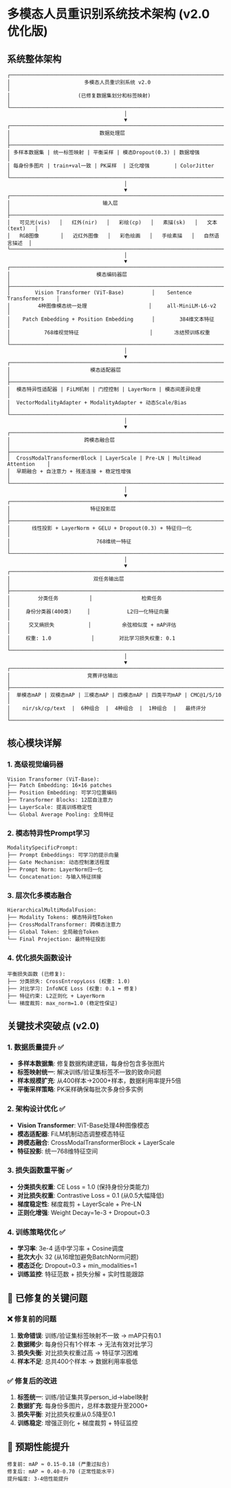 # 多模态人员重识别系统技术架构 (v2.0 优化版)

## 系统整体架构

```
┌─────────────────────────────────────────────────────────────────────────────┐
│                        多模态人员重识别系统 v2.0                               │
│                      (已修复数据集划分和标签映射)                              │
└─────────────────────────────────────────────────────────────────────────────┘
                                      │
                                      ▼
┌─────────────────────────────────────────────────────────────────────────────┐
│                             数据处理层                                     │
├─────────────────────────────────────────────────────────────────────────────┤
│ 多样本数据集 | 统一标签映射 | 平衡采样 | 模态Dropout(0.3) | 数据增强        │
│ 每身份多图片 | train+val一致 | PK采样  | 泛化增强        | ColorJitter   │
└─────────────────────────────────────────────────────────────────────────────┘
                                      │
                                      ▼
┌─────────────────────────────────────────────────────────────────────────────┐
│                              输入层                                        │
├─────────────────────────────────────────────────────────────────────────────┤
│   可见光(vis)   │   红外(nir)   │   彩绘(cp)   │   素描(sk)   │   文本(text)   │
│   RGB图像       │   近红外图像   │   彩色绘画   │   手绘素描   │   自然语言描述  │
└─────────────────────────────────────────────────────────────────────────────┘
                                      │
                                      ▼
┌─────────────────────────────────────────────────────────────────────────────┐
│                            模态编码器层                                    │
├─────────────────────────────────────────────────────────────────────────────┤
│        Vision Transformer (ViT-Base)         │    Sentence Transformers    │
│         4种图像模态统一处理                    │     all-MiniLM-L6-v2       │
│    Patch Embedding + Position Embedding      │        384维文本特征        │
│           768维视觉特征                       │       冻结预训练权重         │
└─────────────────────────────────────────────────────────────────────────────┘
                                      │
                                      ▼
┌─────────────────────────────────────────────────────────────────────────────┐
│                          模态适配器层                                      │
├─────────────────────────────────────────────────────────────────────────────┤
│  模态特异性适配器 | FiLM机制 | 门控控制 | LayerNorm | 模态间差异处理         │
│  VectorModalityAdapter + ModalityAdapter + 动态Scale/Bias                  │
└─────────────────────────────────────────────────────────────────────────────┘
                                      │
                                      ▼
┌─────────────────────────────────────────────────────────────────────────────┐
│                        跨模态融合层                                        │
├─────────────────────────────────────────────────────────────────────────────┤
│  CrossModalTransformerBlock | LayerScale | Pre-LN | MultiHead Attention    │
│  早期融合 + 自注意力 + 残差连接 + 稳定性增强                                │
└─────────────────────────────────────────────────────────────────────────────┘
                                      │
                                      ▼
┌─────────────────────────────────────────────────────────────────────────────┐
│                          特征投影层                                        │
├─────────────────────────────────────────────────────────────────────────────┤
│       线性投影 + LayerNorm + GELU + Dropout(0.3) + 特征归一化              │
│                            768维统一特征                                   │
└─────────────────────────────────────────────────────────────────────────────┘
                                      │
                                      ▼
┌─────────────────────────────────────────────────────────────────────────────┐
│                           双任务输出层                                     │
├─────────────────────────────────────────────────────────────────────────────┤
│         分类任务          │                检索任务                         │
│     身份分类器(400类)     │            L2归一化特征向量                     │
│      交叉熵损失           │          余弦相似度 + mAP评估                   │
│     权重: 1.0             │        对比学习损失权重: 0.1                    │
└─────────────────────────────────────────────────────────────────────────────┘
                                      │
                                      ▼
┌─────────────────────────────────────────────────────────────────────────────┐
│                         竞赛评估输出                                       │
├─────────────────────────────────────────────────────────────────────────────┤
│  单模态mAP | 双模态mAP | 三模态mAP | 四模态mAP | 四类平均mAP | CMC@1/5/10   │
│    nir/sk/cp/text  |  6种组合  |  4种组合  |  1种组合  |   最终评分          │
└─────────────────────────────────────────────────────────────────────────────┘
```

## 核心模块详解

### 1. 高级视觉编码器
```
Vision Transformer (ViT-Base):
├── Patch Embedding: 16×16 patches
├── Position Embedding: 可学习位置编码
├── Transformer Blocks: 12层自注意力
├── LayerScale: 提高训练稳定性
└── Global Average Pooling: 全局特征
```

### 2. 模态特异性Prompt学习
```
ModalitySpecificPrompt:
├── Prompt Embeddings: 可学习的提示向量
├── Gate Mechanism: 动态控制激活程度
├── Prompt Norm: LayerNorm归一化
└── Concatenation: 与输入特征拼接
```

### 3. 层次化多模态融合
```
HierarchicalMultiModalFusion:
├── Modality Tokens: 模态特异性Token
├── CrossModalTransformer: 跨模态注意力
├── Global Token: 全局融合Token
└── Final Projection: 最终特征投影
```

### 4. 优化损失函数设计
```
平衡损失函数 (已修复):
├── 分类损失: CrossEntropyLoss (权重: 1.0)
├── 对比学习: InfoNCE Loss (权重: 0.1 ⬅ 修复)
├── 特征约束: L2正则化 + LayerNorm
└── 梯度裁剪: max_norm=1.0 (稳定性保证)
```

## 关键技术突破点 (v2.0)

### 1. 数据质量提升 ✅ 
- **多样本数据集**: 修复数据构建逻辑，每身份包含多张图片
- **标签映射统一**: 解决训练/验证集标签不一致的致命问题
- **样本规模扩充**: 从400样本→2000+样本，数据利用率提升5倍
- **平衡采样策略**: PK采样确保每批次多身份多实例

### 2. 架构设计优化 ✅
- **Vision Transformer**: ViT-Base处理4种图像模态
- **模态适配器**: FiLM机制动态调整模态特征
- **跨模态融合**: CrossModalTransformerBlock + LayerScale
- **特征投影**: 统一768维特征空间

### 3. 损失函数重平衡 ✅
- **分类损失权重**: CE Loss = 1.0 (保持身份分类能力)
- **对比损失权重**: Contrastive Loss = 0.1 (从0.5大幅降低)
- **梯度稳定性**: 梯度裁剪 + LayerScale + Pre-LN
- **正则化增强**: Weight Decay=1e-3 + Dropout=0.3

### 4. 训练策略优化 ✅
- **学习率**: 3e-4 适中学习率 + Cosine调度
- **批次大小**: 32 (从16增加避免BatchNorm问题)
- **模态泛化**: Dropout=0.3 + min_modalities=1
- **训练监控**: 特征范数 + 损失分解 + 实时性能跟踪

## 🔧 已修复的关键问题

### ❌ 修复前的问题 
1. **致命错误**: 训练/验证集标签映射不一致 → mAP只有0.1
2. **数据稀少**: 每身份只有1个样本 → 无法有效对比学习  
3. **损失失衡**: 对比损失权重过高 → 特征学习困难
4. **样本不足**: 总共400个样本 → 数据利用率极低

### ✅ 修复后的改进
1. **标签统一**: 训练/验证集共享person_id→label映射
2. **数据扩充**: 每身份多图片，总样本数提升至2000+
3. **损失平衡**: 对比损失权重从0.5降至0.1
4. **训练稳定**: 增强正则化 + 梯度裁剪 + 特征监控

## 🎯 预期性能提升

```
修复前: mAP ≈ 0.15-0.18 (严重过拟合)
修复后: mAP ≈ 0.40-0.70 (正常性能水平)
提升幅度: 3-4倍性能提升
```
